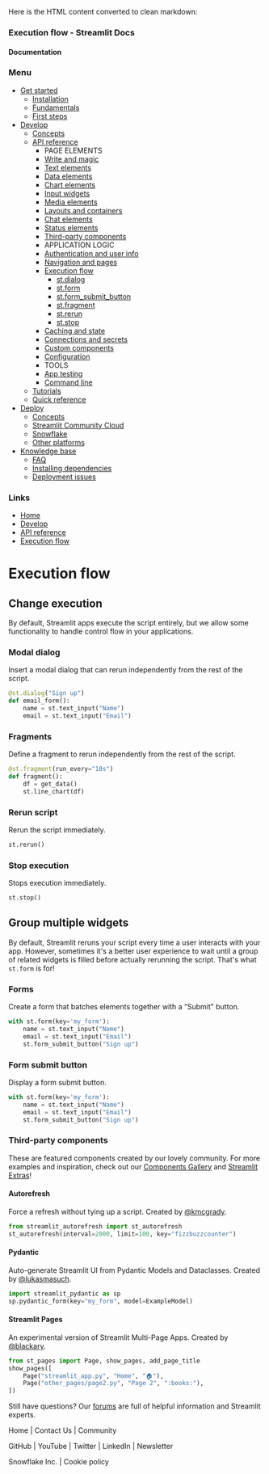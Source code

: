 Here is the HTML content converted to clean markdown:

### Execution flow - Streamlit Docs
#### Documentation

### Menu
* [Get started](/get-started)
	+ [Installation](/get-started/installation)
	+ [Fundamentals](/get-started/fundamentals)
	+ [First steps](/get-started/tutorials)
* [Develop](/develop)
	+ [Concepts](/develop/concepts)
	+ [API reference](/develop/api-reference)
		- PAGE ELEMENTS
		- [Write and magic](/develop/api-reference/write-magic)
		- [Text elements](/develop/api-reference/text)
		- [Data elements](/develop/api-reference/data)
		- [Chart elements](/develop/api-reference/charts)
		- [Input widgets](/develop/api-reference/widgets)
		- [Media elements](/develop/api-reference/media)
		- [Layouts and containers](/develop/api-reference/layout)
		- [Chat elements](/develop/api-reference/chat)
		- [Status elements](/develop/api-reference/status)
		- [Third-party components](https://streamlit.io/components)
		- APPLICATION LOGIC
		- [Authentication and user info](/develop/api-reference/user)
		- [Navigation and pages](/develop/api-reference/navigation)
		- [Execution flow](/develop/api-reference/execution-flow)
			- [st.dialog](/develop/api-reference/execution-flow/st.dialog)
			- [st.form](/develop/api-reference/execution-flow/st.form)
			- [st.form_submit_button](/develop/api-reference/execution-flow/st.form_submit_button)
			- [st.fragment](/develop/api-reference/execution-flow/st.fragment)
			- [st.rerun](/develop/api-reference/execution-flow/st.rerun)
			- [st.stop](/develop/api-reference/execution-flow/st.stop)
		- [Caching and state](/develop/api-reference/caching-and-state)
		- [Connections and secrets](/develop/api-reference/connections)
		- [Custom components](/develop/api-reference/custom-components)
		- [Configuration](/develop/api-reference/configuration)
		- TOOLS
		- [App testing](/develop/api-reference/app-testing)
		- [Command line](/develop/api-reference/cli)
	+ [Tutorials](/develop/tutorials)
	+ [Quick reference](/develop/quick-reference)
* [Deploy](/deploy)
	+ [Concepts](/deploy/concepts)
	+ [Streamlit Community Cloud](/deploy/streamlit-community-cloud)
	+ [Snowflake](/deploy/snowflake)
	+ [Other platforms](/deploy/tutorials)
* [Knowledge base](/knowledge-base)
	+ [FAQ](/knowledge-base/using-streamlit)
	+ [Installing dependencies](/knowledge-base/dependencies)
	+ [Deployment issues](/knowledge-base/deploy)

### Links
* [Home](/)
* [Develop](/develop)
* [API reference](/develop/api-reference)
* [Execution flow](/develop/api-reference/execution-flow)

# Execution flow
## Change execution
By default, Streamlit apps execute the script entirely, but we allow some functionality to handle control flow in your applications.

### Modal dialog
Insert a modal dialog that can rerun independently from the rest of the script.
```python
@st.dialog("Sign up")
def email_form():
    name = st.text_input("Name")
    email = st.text_input("Email")
```

### Fragments
Define a fragment to rerun independently from the rest of the script.
```python
@st.fragment(run_every="10s")
def fragment():
    df = get_data()
    st.line_chart(df)
```

### Rerun script
Rerun the script immediately.
```python
st.rerun()
```

### Stop execution
Stops execution immediately.
```python
st.stop()
```

## Group multiple widgets
By default, Streamlit reruns your script every time a user interacts with your app. However, sometimes it's a better user experience to wait until a group of related widgets is filled before actually rerunning the script. That's what `st.form` is for!

### Forms
Create a form that batches elements together with a “Submit" button.
```python
with st.form(key='my_form'):
    name = st.text_input("Name")
    email = st.text_input("Email")
    st.form_submit_button("Sign up")
```

### Form submit button
Display a form submit button.
```python
with st.form(key='my_form'):
    name = st.text_input("Name")
    email = st.text_input("Email")
    st.form_submit_button("Sign up")
```

### Third-party components
These are featured components created by our lovely community. For more examples and inspiration, check out our [Components Gallery](https://streamlit.io/components) and [Streamlit Extras](https://extras.streamlit.app)!

#### Autorefresh
Force a refresh without tying up a script. Created by [@kmcgrady](https://github.com/kmcgrady).
```python
from streamlit_autorefresh import st_autorefresh
st_autorefresh(interval=2000, limit=100, key="fizzbuzzcounter")
```

#### Pydantic
Auto-generate Streamlit UI from Pydantic Models and Dataclasses. Created by [@lukasmasuch](https://github.com/lukasmasuch).
```python
import streamlit_pydantic as sp
sp.pydantic_form(key="my_form", model=ExampleModel)
```

#### Streamlit Pages
An experimental version of Streamlit Multi-Page Apps. Created by [@blackary](https://github.com/blackary).
```python
from st_pages import Page, show_pages, add_page_title
show_pages([
    Page("streamlit_app.py", "Home", "🏠"),
    Page("other_pages/page2.py", "Page 2", ":books:"),
])
```

Still have questions? Our [forums](https://discuss.streamlit.io) are full of helpful information and Streamlit experts. 

Home | Contact Us | Community 

GitHub | YouTube | Twitter | LinkedIn | Newsletter 

 Snowflake Inc. | Cookie policy
